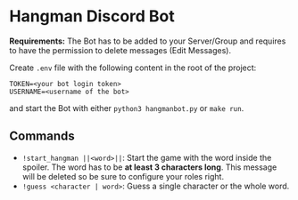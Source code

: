 # Hangman Discord Bot

__Requirements:__ The Bot has to be added to your Server/Group and requires to have the permission to delete messages (Edit Messages).

Create `.env` file with the following content in the root of the project:

```env
TOKEN=<your bot login token>
USERNAME=<username of the bot>
```

and start the Bot with either `python3 hangmanbot.py` or `make run`.

## Commands

- `!start_hangman ||<word>||`: Start the game with the word inside the spoiler. The word has to be __at least 3 characters long__. This message will be deleted so be sure to configure your roles right.
- `!guess <character | word>`: Guess a single character or the whole word.